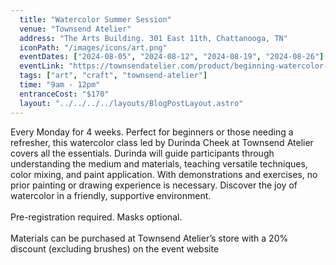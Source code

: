 ```yaml
---
  title: "Watercolor Summer Session"
  venue: "Townsend Atelier"
  address: "The Arts Building. 301 East 11th, Chattanooga, TN"
  iconPath: "/images/icons/art.png"
  eventDates: ["2024-08-05", "2024-08-12", "2024-08-19", "2024-08-26"]
  eventLink: "https://townsendatelier.com/product/beginning-watercolor-spring-session/"
  tags: ["art", "craft", "townsend-atelier"]
  time: "9am - 12pm"
  entranceCost: "$170"
  layout: "../../../../layouts/BlogPostLayout.astro"
---
```


Every Monday for 4 weeks. Perfect for beginners or those needing a refresher, this watercolor class led by Durinda Cheek at Townsend Atelier covers all the essentials. Durinda will guide participants through understanding the medium and materials, teaching versatile techniques, color mixing, and paint application. With demonstrations and exercises, no prior painting or drawing experience is necessary. Discover the joy of watercolor in a friendly, supportive environment.
<br><br>
Pre-registration required. Masks optional.
<br><br>
Materials can be purchased at Townsend Atelier’s store with a 20% discount (excluding brushes) on the event website